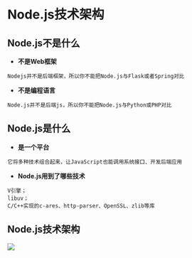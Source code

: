 # Node.js技术架构
## Node.js不是什么
- **不是Web框架**

``Nodejs并不是后端框架，所以你不能把Node.js与Flask或者Spring对比``

- **不是编程语言**

``Node.js并不是后端js，所以你不能把Node.js与Python或PHP对比``


## Node.js是什么
- **是一个平台**

``它将多种技术组合起来，让JavaScript也能调用系统接口、开发后端应用``

- **Node.js用到了哪些技术**

```
V引擎；
libuv；
C/C++实现的c-ares、http-parser、OpenSSL、zlib等库
```

## Node.js技术架构
![](https://upload-images.jianshu.io/upload_images/1181204-05638c3e0131fabc.png?imageMogr2/auto-orient/strip%7CimageView2/2/w/1240)
